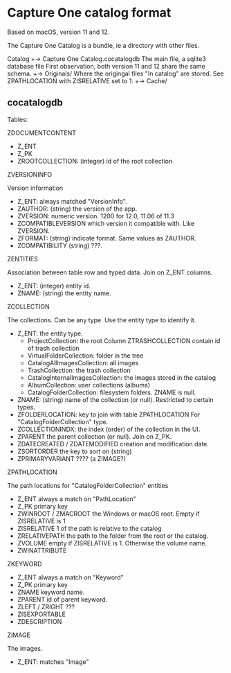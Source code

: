 Capture One catalog format
==========================

Based on macOS, version 11 and 12.

The Capture One Catalog is a bundle, ie a directory with other files.

Catalog
+-> Capture One Catalog.cocatalogdb
       The main file, a sqlite3 database file
       First observation, both version 11 and 12 share the same schema.
+-> Originals/
       Where the origingal files "In catalog" are stored.
       See ZPATHLOCATION with ZISRELATIVE set to 1.
+-> Cache/


cocatalogdb
-----------

Tables:

ZDOCUMENTCONTENT

- Z_ENT
- Z_PK
- ZROOTCOLLECTION: (integer) id of the root collection

ZVERSIONINFO

Version information

- Z_ENT: always matched "VersionInfo".
- ZAUTHOR: (string) the version of the app.
- ZVERSION: numeric version. 1200 for 12.0, 11.06 of 11.3
- ZCOMPATIBLEVERSION which version it compatible with. Like ZVERSION.
- ZFORMAT: (string) indicate format. Same values as ZAUTHOR.
- ZCOMPATIBILITY (string) ???.

ZENTITIES

Association between table row and typed data.
Join on Z_ENT columns.

- Z_ENT: (integer) entity id.
- ZNAME: (string) the entity name.

ZCOLLECTION

The collections. Can be any type. Use the entity type to identify it.

- Z_ENT: the entity type.
  - ProjectCollection: the root
    Column ZTRASHCOLLECTION contain id of trash collection
  - VirtualFolderCollection: folder in the tree
  - CatalogAllImagesCollection: all images
  - TrashCollection: the trash collection
  - CatalogInternalImagesCollection: the images stored in the catalog
  - AlbumCollection: user collections (albums)
  - CatalogFolderCollection: filesystem folders. ZNAME is null.
- ZNAME: (string) name of the collection (or null). Restricted to certain types.
- ZFOLDERLOCATION: key to join with table ZPATHLOCATION
  For "CatalogFolderCollection" type.
- ZCOLLECTIONINDX: the index (order) of the collection in the UI.
- ZPARENT the parent collection (or null). Join on Z_PK.
- ZDATECREATED / ZDATEMODIFIED creation and modification date.
- ZSORTORDER the key to sort on (string)
- ZPRIMARYVARIANT ???? (a ZIMAGE?)

ZPATHLOCATION

The path locations for "CatalogFolderCollection" entities

- Z_ENT always a match on "PathLocation"
- Z_PK primary key
- ZWINROOT / ZMACROOT the Windows or macOS root. Empty if ZISRELATIVE is 1
- ZISRELATIVE 1 of the path is relative to the catalog
- ZRELATIVEPATH the path to the folder from the root or the catalog.
- ZVOLUME empty if ZISRELATIVE is 1. Otherwise the volume name.
- ZWINATTRIBUTE

ZKEYWORD

- Z_ENT always a match on "Keyword"
- Z_PK primary key
- ZNAME keyword name.
- ZPARENT id of parent keyword.
- ZLEFT / ZRIGHT ???
- ZISEXPORTABLE
- ZDESCRIPTION

ZIMAGE

The images.

- Z_ENT: matches "Image"

